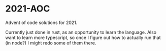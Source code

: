# 2021-AOC

Advent of code solutions for 2021.

Currently just done in rust, as an opportunity to learn the language. Also want to learn more typescript, so once I figure out how to actually run that (in node?) I might redo some of them there.
